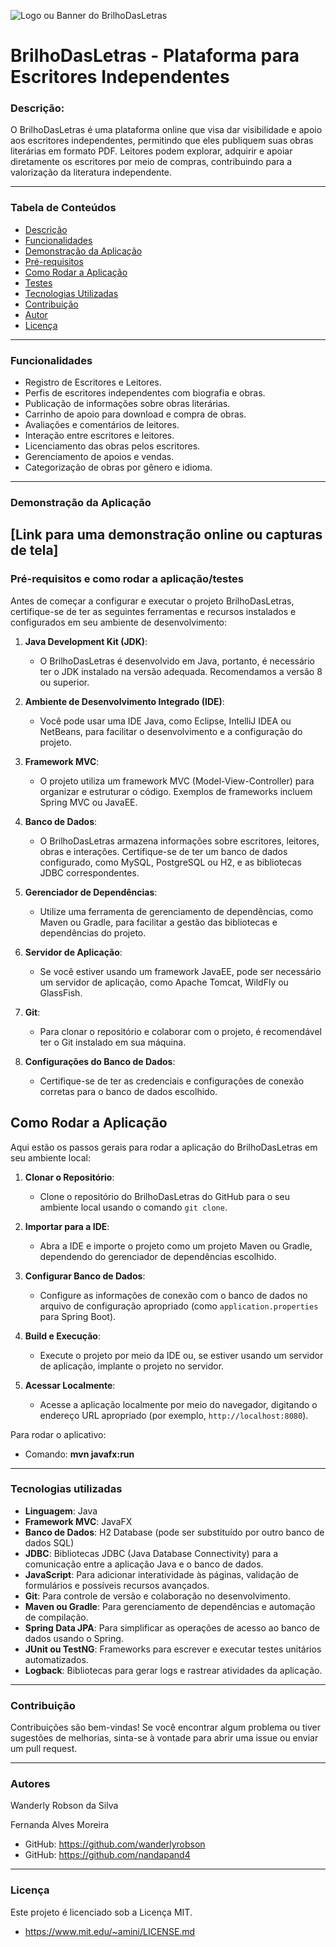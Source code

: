 ![Logo ou Banner do BrilhoDasLetras](https://images.pexels.com/photos/207607/pexels-photo-207607.jpeg?auto=compress&cs=tinysrgb&w=1260&h=750&dpr=1)

# BrilhoDasLetras - Plataforma para Escritores Independentes

### Descrição:

O BrilhoDasLetras é uma plataforma online que visa dar visibilidade e apoio aos escritores independentes, permitindo que eles publiquem suas obras literárias em formato PDF. Leitores podem explorar, adquirir e apoiar diretamente os escritores por meio de compras, contribuindo para a valorização da literatura independente.

---
### Tabela de Conteúdos

- [Descrição](#descrição)
- [Funcionalidades](#funcionalidades)
- [Demonstração da Aplicação](#demonstração-da-aplicação)
- [Pré-requisitos](#pré-requisitos)
- [Como Rodar a Aplicação](#como-rodar-a-aplicação)
- [Testes](#testes)
- [Tecnologias Utilizadas](#tecnologias-utilizadas)
- [Contribuição](#contribuição)
- [Autor](#autor)
- [Licença](#licença)

---
### Funcionalidades

- Registro de Escritores e Leitores.
- Perfis de escritores independentes com biografia e obras.
- Publicação de informações sobre obras literárias.
- Carrinho de apoio para download e compra de obras.
- Avaliações e comentários de leitores.
- Interação entre escritores e leitores.
- Licenciamento das obras pelos escritores.
- Gerenciamento de apoios e vendas.
- Categorização de obras por gênero e idioma.
---
### Demonstração da Aplicação
[Link para uma demonstração online ou capturas de tela]
---
### Pré-requisitos e como rodar a aplicação/testes
Antes de começar a configurar e executar o projeto BrilhoDasLetras, certifique-se de ter as seguintes ferramentas e recursos instalados e configurados em seu ambiente de desenvolvimento:

1. **Java Development Kit (JDK)**:
   - O BrilhoDasLetras é desenvolvido em Java, portanto, é necessário ter o JDK instalado na versão adequada. Recomendamos a versão 8 ou superior.

2. **Ambiente de Desenvolvimento Integrado (IDE)**:
   - Você pode usar uma IDE Java, como Eclipse, IntelliJ IDEA ou NetBeans, para facilitar o desenvolvimento e a configuração do projeto.

3. **Framework MVC**:
   - O projeto utiliza um framework MVC (Model-View-Controller) para organizar e estruturar o código. Exemplos de frameworks incluem Spring MVC ou JavaEE.

4. **Banco de Dados**:
   - O BrilhoDasLetras armazena informações sobre escritores, leitores, obras e interações. Certifique-se de ter um banco de dados configurado, como MySQL, PostgreSQL ou H2, e as bibliotecas JDBC correspondentes.

5. **Gerenciador de Dependências**:
   - Utilize uma ferramenta de gerenciamento de dependências, como Maven ou Gradle, para facilitar a gestão das bibliotecas e dependências do projeto.

6. **Servidor de Aplicação**:
   - Se você estiver usando um framework JavaEE, pode ser necessário um servidor de aplicação, como Apache Tomcat, WildFly ou GlassFish.

7. **Git**:
   - Para clonar o repositório e colaborar com o projeto, é recomendável ter o Git instalado em sua máquina.

8. **Configurações do Banco de Dados**:
   - Certifique-se de ter as credenciais e configurações de conexão corretas para o banco de dados escolhido.

## Como Rodar a Aplicação

Aqui estão os passos gerais para rodar a aplicação do BrilhoDasLetras em seu ambiente local:

1. **Clonar o Repositório**:
   - Clone o repositório do BrilhoDasLetras do GitHub para o seu ambiente local usando o comando `git clone`.

2. **Importar para a IDE**:
   - Abra a IDE e importe o projeto como um projeto Maven ou Gradle, dependendo do gerenciador de dependências escolhido.

3. **Configurar Banco de Dados**:
   - Configure as informações de conexão com o banco de dados no arquivo de configuração apropriado (como `application.properties` para Spring Boot).

4. **Build e Execução**:
   - Execute o projeto por meio da IDE ou, se estiver usando um servidor de aplicação, implante o projeto no servidor.

5. **Acessar Localmente**:
   - Acesse a aplicação localmente por meio do navegador, digitando o endereço URL apropriado (por exemplo, `http://localhost:8080`).

Para rodar o aplicativo:
- Comando: **mvn javafx:run**

---
### Tecnologias utilizadas
- **Linguagem**: Java
- **Framework MVC**: JavaFX
- **Banco de Dados**: H2 Database (pode ser substituído por outro banco de dados SQL)
- **JDBC**: Bibliotecas JDBC (Java Database Connectivity) para a comunicação entre a aplicação Java e o banco de dados.
- **JavaScript**: Para adicionar interatividade às páginas, validação de formulários e possíveis recursos avançados.
- **Git**: Para controle de versão e colaboração no desenvolvimento.
- **Maven ou Gradle**: Para gerenciamento de dependências e automação de compilação.
- **Spring Data JPA**: Para simplificar as operações de acesso ao banco de dados usando o Spring.
- **JUnit ou TestNG**: Frameworks para escrever e executar testes unitários automatizados.
- **Logback**: Bibliotecas para gerar logs e rastrear atividades da aplicação.

---
### Contribuição
Contribuições são bem-vindas! Se você encontrar algum problema ou tiver sugestões de melhorias, sinta-se à vontade para abrir uma issue ou enviar um pull request.

---

### Autores

Wanderly Robson da Silva

Fernanda Alves Moreira

- GitHub: https://github.com/wanderlyrobson
- GitHub: https://github.com/nandapand4


---
### Licença
Este projeto é licenciado sob a Licença MIT.
- https://www.mit.edu/~amini/LICENSE.md
